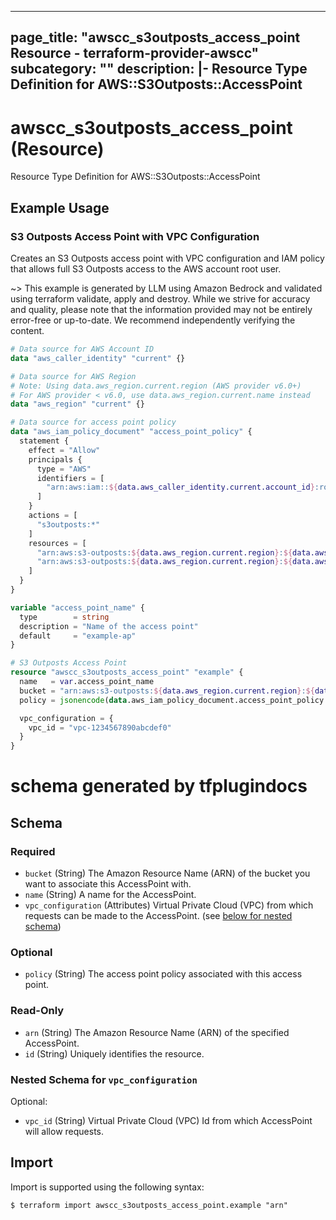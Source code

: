 
---
page_title: "awscc_s3outposts_access_point Resource - terraform-provider-awscc"
subcategory: ""
description: |-
  Resource Type Definition for AWS::S3Outposts::AccessPoint
---

# awscc_s3outposts_access_point (Resource)

Resource Type Definition for AWS::S3Outposts::AccessPoint

## Example Usage

### S3 Outposts Access Point with VPC Configuration

Creates an S3 Outposts access point with VPC configuration and IAM policy that allows full S3 Outposts access to the AWS account root user.

~> This example is generated by LLM using Amazon Bedrock and validated using terraform validate, apply and destroy. While we strive for accuracy and quality, please note that the information provided may not be entirely error-free or up-to-date. We recommend independently verifying the content.

```terraform
# Data source for AWS Account ID
data "aws_caller_identity" "current" {}

# Data source for AWS Region
# Note: Using data.aws_region.current.region (AWS provider v6.0+)
# For AWS provider < v6.0, use data.aws_region.current.name instead
data "aws_region" "current" {}

# Data source for access point policy
data "aws_iam_policy_document" "access_point_policy" {
  statement {
    effect = "Allow"
    principals {
      type = "AWS"
      identifiers = [
        "arn:aws:iam::${data.aws_caller_identity.current.account_id}:root"
      ]
    }
    actions = [
      "s3outposts:*"
    ]
    resources = [
      "arn:aws:s3-outposts:${data.aws_region.current.region}:${data.aws_caller_identity.current.account_id}:outpost/op-1234567890123/accesspoint/${var.access_point_name}",
      "arn:aws:s3-outposts:${data.aws_region.current.region}:${data.aws_caller_identity.current.account_id}:outpost/op-1234567890123/accesspoint/${var.access_point_name}/*"
    ]
  }
}

variable "access_point_name" {
  type        = string
  description = "Name of the access point"
  default     = "example-ap"
}

# S3 Outposts Access Point
resource "awscc_s3outposts_access_point" "example" {
  name   = var.access_point_name
  bucket = "arn:aws:s3-outposts:${data.aws_region.current.region}:${data.aws_caller_identity.current.account_id}:outpost/op-1234567890123/bucket/example-bucket"
  policy = jsonencode(data.aws_iam_policy_document.access_point_policy.json)

  vpc_configuration = {
    vpc_id = "vpc-1234567890abcdef0"
  }
}
```

# schema generated by tfplugindocs
## Schema

### Required

- `bucket` (String) The Amazon Resource Name (ARN) of the bucket you want to associate this AccessPoint with.
- `name` (String) A name for the AccessPoint.
- `vpc_configuration` (Attributes) Virtual Private Cloud (VPC) from which requests can be made to the AccessPoint. (see [below for nested schema](#nestedatt--vpc_configuration))

### Optional

- `policy` (String) The access point policy associated with this access point.

### Read-Only

- `arn` (String) The Amazon Resource Name (ARN) of the specified AccessPoint.
- `id` (String) Uniquely identifies the resource.

<a id="nestedatt--vpc_configuration"></a>
### Nested Schema for `vpc_configuration`

Optional:

- `vpc_id` (String) Virtual Private Cloud (VPC) Id from which AccessPoint will allow requests.

## Import

Import is supported using the following syntax:

```shell
$ terraform import awscc_s3outposts_access_point.example "arn"
```
